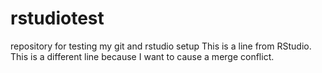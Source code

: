 # rstudiotest
repository for testing my git and rstudio setup
This is a line from RStudio.
This is a different line because I want to cause a merge conflict.
